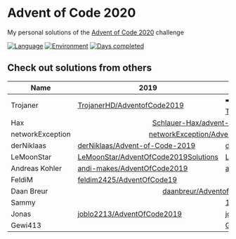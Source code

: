 # Advent of Code 2020

My personal solutions of the [Advent of Code 2020](https://adventofcode.com/year/2020) challenge

[![Language](https://img.shields.io/badge/Language-TypeScript-blue)](https://www.typescriptlang.org/)
[![Environment](https://img.shields.io/badge/Environment-Deno-white)](https://deno.land/)
[![Days completed](https://img.shields.io/badge/Days%20completed-11-red)](https://github.com/TrojanerHD/AdventofCode2020/tree/main/src/)

## Check out solutions from others

<table>
    <thead>
        <tr>
            <th>Name</th>
            <th>2019</th>
            <th>2020</th>
        </tr>
    </thead>
    <tbody>
        <tr>
            <td>Trojaner</td>
            <td><a href="https://github.com/TrojanerHD/AdventofCode2019">TrojanerHD/AdventofCode2019</a></td>
            <td>➡️ <a href="https://github.com/TrojanerHD/AdventofCode2020">TrojanerHD/AdventofCode2020</a></td>
        </tr>
        <tr>
            <td>Hax</td>
            <td colspan=2 align="center"><a href="https://github.com/Schlauer-Hax/advent-of-code">Schlauer-Hax/advent-of-code</a></td>
        </tr>
        <tr>
            <td>networkException</td>
            <td colspan=2 align="center"><a href="https://github.com/networkException/AdventOfCode">networkException/AdventOfCode</a></td>
        </tr>
        <tr>
            <td>derNiklaas</td>
            <td><a href="https://github.com/derNiklaas/Advent-of-Code-2019">derNiklaas/Advent-of-Code-2019</a></td>
            <td><a href="https://github.com/derNiklaas/AoC-2020">derNiklaas/AoC-2020</a></td>
        </tr>
        <tr>
            <td>LeMoonStar</td>
            <td><a href="https://github.com/LeMoonStar/AdventOfCode2019Solutions">LeMoonStar/AdventOfCode2019Solutions</a></td>
            <td><a href="https://github.com/LeMoonStar/AoC20">LeMoonStar/AoC20</a></td>
        </tr>
        <tr>
            <td>Andreas Kohler</td>
            <td><a href="https://github.com/andi-makes/AdventOfCode2019">andi-makes/AdventOfCode2019</a></td>
            <td><a href="https://github.com/andi-makes/aoc2020">andi-makes/aoc2020</a></td>
        </tr>
        <tr>
            <td>FeldiM</td>
            <td><a href="https://github.com/feldim2425/AdventOfCode19">feldim2425/AdventOfCode19</a></td>
            <td></td>
        </tr>
        <tr>
            <td>Daan Breur</td>
            <td colspan=2 align="center"><a href="https://github.com/daanbreur/AdventofCode">daanbreur/AdventofCode</a></td>
        </tr>
        <tr>
            <td>Sammy</td>
            <td></td>
            <td><a href="https://github.com/1Turtle/AdventOfCode2020">1Turtle/AdventOfCode2020</a></td>
        </tr>
        <tr>
            <td>Jonas</td>
            <td><a href="https://github.com/joblo2213/AdventOfCode2019">joblo2213/AdventOfCode2019</a></td>
            <td><a href="https://github.com/joblo2213/AdventOfCode2020">joblo2213/AdventOfCode2020</a></td>
        </tr>
        <tr>
            <td>Gewi413</td>
            <td></td>
            <td><a href="https://github.com/Gewi413/AdventOfCode">Gewi413/AdventOfCode</a></td>
        </tr>
    </tbody>
</table>
